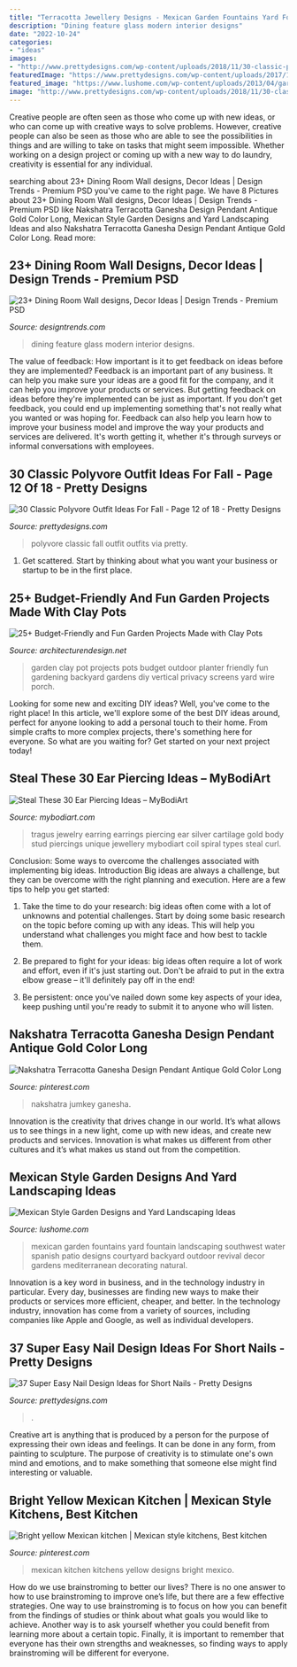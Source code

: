 ```yaml
---
title: "Terracotta Jewellery Designs - Mexican Garden Fountains Yard Fountain Landscaping Southwest Water Spanish Patio Designs Courtyard Backyard Outdoor Revival Decor Gardens Mediterranean Decorating Natural"
description: "Dining feature glass modern interior designs"
date: "2022-10-24"
categories:
- "ideas"
images:
- "http://www.prettydesigns.com/wp-content/uploads/2018/11/30-classic-polyvore-outfit-ideas-for-fall-12.jpg"
featuredImage: "https://www.prettydesigns.com/wp-content/uploads/2017/12/37-super-easy-nail-design-ideas-for-short-nails-12.jpg"
featured_image: "https://www.lushome.com/wp-content/uploads/2013/04/garden-design-yard-landscaping-ideas-mexican-style-2.jpg"
image: "http://www.prettydesigns.com/wp-content/uploads/2018/11/30-classic-polyvore-outfit-ideas-for-fall-12.jpg"
---
```



Creative people are often seen as those who come up with new ideas, or who can come up with creative ways to solve problems. However, creative people can also be seen as those who are able to see the possibilities in things and are willing to take on tasks that might seem impossible. Whether working on a design project or coming up with a new way to do laundry, creativity is essential for any individual.

	

		
searching about 23+ Dining Room Wall designs, Decor Ideas | Design Trends - Premium PSD you've came to the right page. We have 8 Pictures about 23+ Dining Room Wall designs, Decor Ideas | Design Trends - Premium PSD like Nakshatra Terracotta Ganesha Design Pendant Antique Gold Color Long, Mexican Style Garden Designs and Yard Landscaping Ideas and also Nakshatra Terracotta Ganesha Design Pendant Antique Gold Color Long. Read more:
		
    
## 23+ Dining Room Wall Designs, Decor Ideas | Design Trends - Premium PSD

<img loading=lazy src="https://images.designtrends.com/wp-content/uploads/2016/03/18104413/Modern-Dining-Room-With-Red-Glass-Feature-Wall.jpeg" onerror="this.onerror=null;this.src='https://tse1.mm.bing.net/th?id=OIP.Fd_AdNZlgKEo98gV5Xb7dAHaJ4&amp;pid=15.1';" alt="23+ Dining Room Wall designs, Decor Ideas | Design Trends - Premium PSD">

_Source: designtrends.com_

>dining feature glass modern interior designs. 

	

The value of feedback: How important is it to get feedback on ideas before they are implemented?
Feedback is an important part of any business. It can help you make sure your ideas are a good fit for the company, and it can help you improve your products or services. But getting feedback on ideas before they're implemented can be just as important. If you don't get feedback, you could end up implementing something that's not really what you wanted or was hoping for. Feedback can also help you learn how to improve your business model and improve the way your products and services are delivered. It's worth getting it, whether it's through surveys or informal conversations with employees.

    
## 30 Classic Polyvore Outfit Ideas For Fall - Page 12 Of 18 - Pretty Designs

<img loading=lazy src="http://www.prettydesigns.com/wp-content/uploads/2018/11/30-classic-polyvore-outfit-ideas-for-fall-12.jpg" onerror="this.onerror=null;this.src='https://tse4.mm.bing.net/th?id=OIP.ooLJVDS-O7vE4Gv47kvZzAHaJ4&amp;pid=15.1';" alt="30 Classic Polyvore Outfit Ideas For Fall - Page 12 of 18 - Pretty Designs">

_Source: prettydesigns.com_

>polyvore classic fall outfit outfits via pretty. 

	

1. Get scattered. Start by thinking about what you want your business or startup to be in the first place.

    
## 25+ Budget-Friendly And Fun Garden Projects Made With Clay Pots

<img loading=lazy src="http://cdn.architecturendesign.net/wp-content/uploads/2015/05/AD-Clay-Pot-Garden-Projects-17.jpg" onerror="this.onerror=null;this.src='https://tse4.mm.bing.net/th?id=OIP.IfYYEa_W5cOX4yt9_wgRcgHaLH&amp;pid=15.1';" alt="25+ Budget-Friendly and Fun Garden Projects Made with Clay Pots">

_Source: architecturendesign.net_

>garden clay pot projects pots budget outdoor planter friendly fun gardening backyard gardens diy vertical privacy screens yard wire porch. 

	

Looking for some new and exciting DIY ideas? Well, you've come to the right place! In this article, we'll explore some of the best DIY ideas around, perfect for anyone looking to add a personal touch to their home. From simple crafts to more complex projects, there's something here for everyone. So what are you waiting for? Get started on your next project today!

    
## Steal These 30 Ear Piercing Ideas – MyBodiArt

<img loading=lazy src="https://cdn.shopify.com/s/files/1/1184/2886/files/f89c7b15afbcd8feb4adf6abdf3990fa_2048x2048.jpg?v=1497073456" onerror="this.onerror=null;this.src='https://tse3.mm.bing.net/th?id=OIP.ltUp6bBDsbBYen0pHwxdmwHaNb&amp;pid=15.1';" alt="Steal These 30 Ear Piercing Ideas – MyBodiArt">

_Source: mybodiart.com_

>tragus jewelry earring earrings piercing ear silver cartilage gold body stud piercings unique jewellery mybodiart coil spiral types steal curl. 

	

Conclusion: Some ways to overcome the challenges associated with implementing big ideas.
Introduction
Big ideas are always a challenge, but they can be overcome with the right planning and execution. Here are a few tips to help you get started:

1. Take the time to do your research: big ideas often come with a lot of unknowns and potential challenges. Start by doing some basic research on the topic before coming up with any ideas. This will help you understand what challenges you might face and how best to tackle them.

2. Be prepared to fight for your ideas: big ideas often require a lot of work and effort, even if it's just starting out. Don't be afraid to put in the extra elbow grease – it'll definitely pay off in the end!

3. Be persistent: once you've nailed down some key aspects of your idea, keep pushing until you're ready to submit it to anyone who will listen.

    
## Nakshatra Terracotta Ganesha Design Pendant Antique Gold Color Long

<img loading=lazy src="https://i.pinimg.com/736x/04/75/f8/0475f84cbc1f5cbde272999a376d64ff.jpg" onerror="this.onerror=null;this.src='https://tse1.mm.bing.net/th?id=OIP.7D60vPzXmto7a85TZnwrpgHaJ3&amp;pid=15.1';" alt="Nakshatra Terracotta Ganesha Design Pendant Antique Gold Color Long">

_Source: pinterest.com_

>nakshatra jumkey ganesha. 

	

Innovation is the creativity that drives change in our world. It’s what allows us to see things in a new light, come up with new ideas, and create new products and services. Innovation is what makes us different from other cultures and it’s what makes us stand out from the competition.

    
## Mexican Style Garden Designs And Yard Landscaping Ideas

<img loading=lazy src="https://www.lushome.com/wp-content/uploads/2013/04/garden-design-yard-landscaping-ideas-mexican-style-2.jpg" onerror="this.onerror=null;this.src='https://tse3.mm.bing.net/th?id=OIP.4wbEragNgqVUhOnzRQ3PaAHaJ3&amp;pid=15.1';" alt="Mexican Style Garden Designs and Yard Landscaping Ideas">

_Source: lushome.com_

>mexican garden fountains yard fountain landscaping southwest water spanish patio designs courtyard backyard outdoor revival decor gardens mediterranean decorating natural. 

	

Innovation is a key word in business, and in the technology industry in particular. Every day, businesses are finding new ways to make their products or services more efficient, cheaper, and better. In the technology industry, innovation has come from a variety of sources, including companies like Apple and Google, as well as individual developers.

    
## 37 Super Easy Nail Design Ideas For Short Nails - Pretty Designs

<img loading=lazy src="https://www.prettydesigns.com/wp-content/uploads/2017/12/37-super-easy-nail-design-ideas-for-short-nails-12.jpg" onerror="this.onerror=null;this.src='https://tse1.mm.bing.net/th?id=OIP.Y8gWbrHom_LUkq-Zqdg1HgHaHa&amp;pid=15.1';" alt="37 Super Easy Nail Design Ideas for Short Nails - Pretty Designs">

_Source: prettydesigns.com_

>. 

	

Creative art is anything that is produced by a person for the purpose of expressing their own ideas and feelings. It can be done in any form, from painting to sculpture. The purpose of creativity is to stimulate one's own mind and emotions, and to make something that someone else might find interesting or valuable.

    
## Bright Yellow Mexican Kitchen | Mexican Style Kitchens, Best Kitchen

<img loading=lazy src="https://i.pinimg.com/736x/74/0d/c0/740dc08b1ab84f4afd78227c5fae22fe.jpg" onerror="this.onerror=null;this.src='https://tse4.mm.bing.net/th?id=OIP.GwQe2KaSwfJoyKt42anABAHaGX&amp;pid=15.1';" alt="Bright yellow Mexican kitchen | Mexican style kitchens, Best kitchen">

_Source: pinterest.com_

>mexican kitchen kitchens yellow designs bright mexico. 

	

How do we use brainstroming to better our lives?
There is no one answer to how to use brainstroming to improve one’s life, but there are a few effective strategies. One way to use brainstroming is to focus on how you can benefit from the findings of studies or think about what goals you would like to achieve. Another way is to ask yourself whether you could benefit from learning more about a certain topic. Finally, it is important to remember that everyone has their own strengths and weaknesses, so finding ways to apply brainstroming will be different for everyone.

